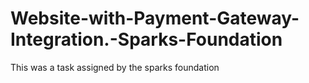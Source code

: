 # Website-with-Payment-Gateway-Integration.-Sparks-Foundation
This was a task assigned by the sparks foundation

